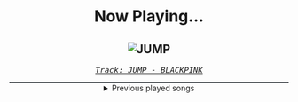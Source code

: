 <div align="center"> 
<h1>Now Playing...</h1>

![JUMP](https://i.scdn.co/image/ab67616d00001e026224d1236b0e0a0e1586efbb)
--
_<samp><a href="https://open.spotify.com/track/5H1sKFMzDeMtXwND3V6hRY">Track: JUMP - BLACKPINK</a></samp>_

<div style="border: 1px #4B5054 solid"></div>
<details>
  <summary>
    Previous played songs
  </summary>
  <table>
    <thead>
      <tr>
        <th>
          Artist
        </th>
        <th>
          Song
        </th>
        <th>
          Link
        </th>
      </tr>
    </thead>
    <tbody>
      <tr><td>BLACKPINK</td><td>JUMP</td><td><a href="https://open.spotify.com/track/5H1sKFMzDeMtXwND3V6hRY">https://open.spotify.com/track/5H1sKFMzDeMtXwND3V6hRY</a></td></tr><tr><td>BLACKPINK</td><td>JUMP</td><td><a href="https://open.spotify.com/track/5H1sKFMzDeMtXwND3V6hRY">https://open.spotify.com/track/5H1sKFMzDeMtXwND3V6hRY</a></td></tr><tr><td>BLACKPINK</td><td>JUMP</td><td><a href="https://open.spotify.com/track/5H1sKFMzDeMtXwND3V6hRY">https://open.spotify.com/track/5H1sKFMzDeMtXwND3V6hRY</a></td></tr><tr><td>BLACKPINK</td><td>JUMP</td><td><a href="https://open.spotify.com/track/5H1sKFMzDeMtXwND3V6hRY">https://open.spotify.com/track/5H1sKFMzDeMtXwND3V6hRY</a></td></tr><tr><td>BLACKPINK</td><td>JUMP</td><td><a href="https://open.spotify.com/track/5H1sKFMzDeMtXwND3V6hRY">https://open.spotify.com/track/5H1sKFMzDeMtXwND3V6hRY</a></td></tr><tr><td>BLACKPINK</td><td>JUMP</td><td><a href="https://open.spotify.com/track/5H1sKFMzDeMtXwND3V6hRY">https://open.spotify.com/track/5H1sKFMzDeMtXwND3V6hRY</a></td></tr><tr><td>BLACKPINK</td><td>JUMP</td><td><a href="https://open.spotify.com/track/5H1sKFMzDeMtXwND3V6hRY">https://open.spotify.com/track/5H1sKFMzDeMtXwND3V6hRY</a></td></tr><tr><td>BLACKPINK</td><td>JUMP</td><td><a href="https://open.spotify.com/track/5H1sKFMzDeMtXwND3V6hRY">https://open.spotify.com/track/5H1sKFMzDeMtXwND3V6hRY</a></td></tr><tr><td>BLACKPINK</td><td>JUMP</td><td><a href="https://open.spotify.com/track/5H1sKFMzDeMtXwND3V6hRY">https://open.spotify.com/track/5H1sKFMzDeMtXwND3V6hRY</a></td></tr><tr><td>BLACKPINK</td><td>JUMP</td><td><a href="https://open.spotify.com/track/5H1sKFMzDeMtXwND3V6hRY">https://open.spotify.com/track/5H1sKFMzDeMtXwND3V6hRY</a></td></tr><tr><td>BLACKPINK</td><td>JUMP</td><td><a href="https://open.spotify.com/track/5H1sKFMzDeMtXwND3V6hRY">https://open.spotify.com/track/5H1sKFMzDeMtXwND3V6hRY</a></td></tr><tr><td>BLACKPINK</td><td>JUMP</td><td><a href="https://open.spotify.com/track/5H1sKFMzDeMtXwND3V6hRY">https://open.spotify.com/track/5H1sKFMzDeMtXwND3V6hRY</a></td></tr><tr><td>Breaking Benjamin</td><td>Into The Nothing</td><td><a href="https://open.spotify.com/track/0slW7U1gWpQ9Dx2vWWp2ga">https://open.spotify.com/track/0slW7U1gWpQ9Dx2vWWp2ga</a></td></tr><tr><td>Shinedown</td><td>Dance, Kid, Dance</td><td><a href="https://open.spotify.com/track/3FZUR5UnfKK1q5gqbouBeW">https://open.spotify.com/track/3FZUR5UnfKK1q5gqbouBeW</a></td></tr><tr><td>Breaking Benjamin</td><td>Unknown Soldier</td><td><a href="https://open.spotify.com/track/4u9UZQxoVkabuLZldQGHi6">https://open.spotify.com/track/4u9UZQxoVkabuLZldQGHi6</a></td></tr><tr><td>Breaking Benjamin</td><td>Unknown Soldier</td><td><a href="https://open.spotify.com/track/4u9UZQxoVkabuLZldQGHi6">https://open.spotify.com/track/4u9UZQxoVkabuLZldQGHi6</a></td></tr><tr><td>NOTHING MORE</td><td>This Is The Time (Ballast)</td><td><a href="https://open.spotify.com/track/0NWN0vceOURy7lQzVEYOlh">https://open.spotify.com/track/0NWN0vceOURy7lQzVEYOlh</a></td></tr><tr><td>Disturbed</td><td>Stricken</td><td><a href="https://open.spotify.com/track/6RJdYpFQwLyNfDc5FbjkgV">https://open.spotify.com/track/6RJdYpFQwLyNfDc5FbjkgV</a></td></tr><tr><td>NOTHING MORE</td><td>Fade In / Fade Out</td><td><a href="https://open.spotify.com/track/3HYs3wvhafGbyoGtLspEzr">https://open.spotify.com/track/3HYs3wvhafGbyoGtLspEzr</a></td></tr><tr><td>My Darkest Days</td><td>Save Yourself</td><td><a href="https://open.spotify.com/track/6FhB5ZyT4JsIJ0ozDlXCIp">https://open.spotify.com/track/6FhB5ZyT4JsIJ0ozDlXCIp</a></td></tr>
    </tbody>
  </table>
</details>

</div>
